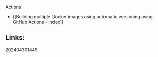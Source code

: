 Actions
- [[Building multiple Docker images using automatic versioning using GitHub Actions - index]]


## Links:



202404301449